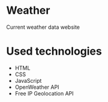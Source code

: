 # Weather
Current weather data website
# Used technologies
- HTML
- CSS
- JavaScript
- OpenWeather API
- Free IP Geolocation API

